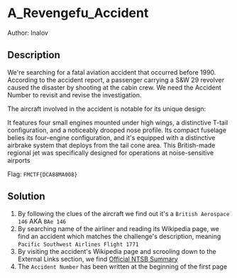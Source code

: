 # A_Revengefu_Accident
Author: Inalov

## Description
We're searching for a fatal aviation accident that occurred before 1990. According to the accident report, a passenger carrying a S&W 29 revolver caused the disaster by shooting at the cabin crew. We need the Accident Number to revisit and revise the investigation.

The aircraft involved in the accident is notable for its unique design:

It features four small engines mounted under high wings, a distinctive T-tail configuration, and a noticeably drooped nose profile. Its compact fuselage belies its four-engine configuration, and it's equipped with a distinctive airbrake system that deploys from the tail cone area. This British-made regional jet was specifically designed for operations at noise-sensitive airports

Flag: `FMCTF{DCA88MA008}`

## Solution

1. By following the clues of the aircraft we find out it's a `British Aerospace 146` AKA `BAe 146`
2. By searching name of the airliner and reading its Wikipedia page, we find an accident which matches the challenge's description, meaning `Pacific Southwest Airlines Flight 1771`
3. By visiting the accident's Wikipedia page and scrooling down to the External Links section, we find [Official NTSB Summary](https://data.ntsb.gov/carol-repgen/api/Aviation/ReportMain/GenerateNewestReport/15893/pdf)
4. The `Accident Number` has been written at the beginning of the first page